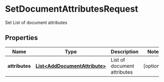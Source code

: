 

# SetDocumentAttributesRequest

Set List of document attributes

## Properties

| Name | Type | Description | Notes |
|------------ | ------------- | ------------- | -------------|
|**attributes** | [**List&lt;AddDocumentAttribute&gt;**](AddDocumentAttribute.md) | List of document attributes |  [optional] |



